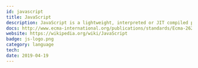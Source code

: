 ```yaml
---
id: javascript
title: JavaScript
description: JavaScript is a lightweight, interpreted or JIT compiled programming language with first-class functions.
docs: http://www.ecma-international.org/publications/standards/Ecma-262.htm
website: https://wikipedia.org/wiki/JavaScript 
badge: js-logo.png
category: language
tech: 
date: 2019-04-19
---
```

